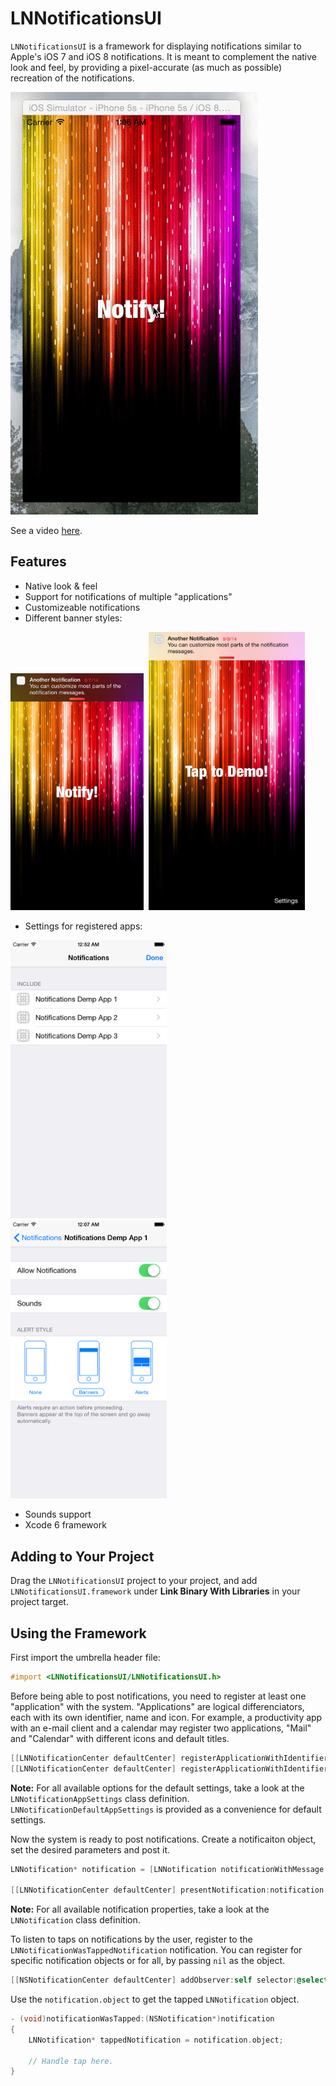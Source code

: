 # LNNotificationsUI

`LNNotificationsUI` is a framework for displaying notifications similar to Apple's iOS 7 and iOS 8 notifications. It is meant to complement the native look and feel, by providing a pixel-accurate (as much as possible) recreation of the notifications.

![LNNotificationsUI](Screenshots/LNNotificationsUI.gif?raw=true)

See a video [here](https://vimeo.com/105395794).

## Features

* Native look & feel
* Support for notifications of multiple "applications"
* Customizeable notifications
* Different banner styles:

<img src="./Screenshots/3.png" width="213px"/>&nbsp;
<img src="./Screenshots/style.png" width="250px"/>

* Settings for registered apps:

<img src="./Screenshots/settings1.png" width="250px"/>&nbsp;
<img src="./Screenshots/settings2.png" width="250px"/>

* Sounds support
* Xcode 6 framework

## Adding to Your Project

Drag the `LNNotificationsUI` project to your project, and add `LNNotificationsUI.framework` under **Link Binary With Libraries** in your project target.

## Using the Framework

First import the umbrella header file:

```objective-c
#import <LNNotificationsUI/LNNotificationsUI.h>
```

Before being able to post notifications, you need to register at least one "application" with the system. "Applications" are logical differenciators, each with its own identifier, name and icon. For example, a productivity app with an e-mail client and a calendar may register two applications, "Mail" and "Calendar" with different icons and default titles.

```objective-c
[[LNNotificationCenter defaultCenter] registerApplicationWithIdentifier:@"mail_app_identifier" name:@"Mail" icon:[UIImage imageNamed:@"MailApp"] defaultSettings:LNNotificationDefaultAppSettings];
[[LNNotificationCenter defaultCenter] registerApplicationWithIdentifier:@"cal_app_identifier" name:@"Calendar" icon:[UIImage imageNamed:@"CalApp"]  defaultSettings:LNNotificationDefaultAppSettings];
```

**Note:** For all available options for the default settings, take a look at the `LNNotificationAppSettings` class definition. `LNNotificationDefaultAppSettings` is provided as a convenience for default settings.

Now the system is ready to post notifications. Create a notificaiton object, set the desired parameters and post it.

```objective-c
LNNotification* notification = [LNNotification notificationWithMessage:@"You've Got Mail!"];
	
[[LNNotificationCenter defaultCenter] presentNotification:notification forApplicationIdentifier:@"mail_app_identifier"];
```

**Note:** For all available notification properties, take a look at the `LNNotification` class definition.

To listen to taps on notifications by the user, register to the ``LNNotificationWasTappedNotification`` notification. You can register for specific notification objects or for all, by passing `nil` as the object.

```objective-c
[[NSNotificationCenter defaultCenter] addObserver:self selector:@selector(notificationWasTapped:) name:LNNotificationWasTappedNotification object:nil];
```
Use the `notification.object` to get the tapped `LNNotification` object.

```objective-c
- (void)notificationWasTapped:(NSNotification*)notification
{
	LNNotification* tappedNotification = notification.object;
	
	// Handle tap here.
}
```